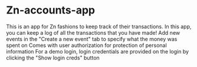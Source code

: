 # Zn-accounts-app
 This is an app for Zn fashions to keep track of their transactions.
In this app, you can keep a log of all the transactions that you have made!
Add new events in the "Create a new event" tab to specify what the money was spent on
Comes with user authorization for protection of personal information
For a demo login, login credentials are provided on the login by clicking the "Show login creds" button
